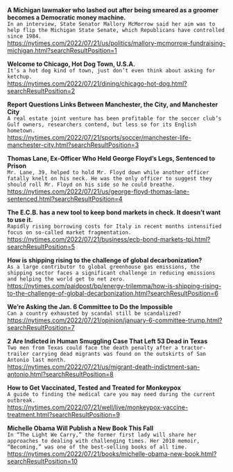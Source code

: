 **A Michigan lawmaker who lashed out after being smeared as a groomer becomes a Democratic money machine.**\
`In an interview, State Senator Mallory McMorrow said her aim was to help flip the Michigan State Senate, which Republicans have controlled since 1984.`\
https://nytimes.com/2022/07/21/us/politics/mallory-mcmorrow-fundraising-michigan.html?searchResultPosition=1

**Welcome to Chicago, Hot Dog Town, U.S.A.**\
`It’s a hot dog kind of town, just don’t even think about asking for ketchup.`\
https://nytimes.com/2022/07/21/dining/chicago-hot-dog.html?searchResultPosition=2

**Report Questions Links Between Manchester, the City, and Manchester City**\
`A real estate joint venture has been profitable for the soccer club’s Gulf owners, researchers contend, but less so for its English hometown.`\
https://nytimes.com/2022/07/21/sports/soccer/manchester-life-manchester-city.html?searchResultPosition=3

**Thomas Lane, Ex-Officer Who Held George Floyd’s Legs, Sentenced to Prison**\
`Mr. Lane, 39, helped to hold Mr. Floyd down while another officer fatally knelt on his neck. He was the only officer to suggest they should roll Mr. Floyd on his side so he could breathe.`\
https://nytimes.com/2022/07/21/us/george-floyd-thomas-lane-sentenced.html?searchResultPosition=4

**The E.C.B. has a new tool to keep bond markets in check. It doesn’t want to use it.**\
`Rapidly rising borrowing costs for Italy in recent months intensified focus on so-called market fragmentation.`\
https://nytimes.com/2022/07/21/business/ecb-bond-markets-tpi.html?searchResultPosition=5

**How is shipping rising to the challenge of global decarbonization?**\
`As a large contributor to global greenhouse gas emissions, the shipping sector faces a significant challenge in reducing emissions and helping the world get to net zero.`\
https://nytimes.com/paidpost/bp/energy-trilemma/how-is-shipping-rising-to-the-challenge-of-global-decarbonization.html?searchResultPosition=6

**We’re Asking the Jan. 6 Committee to Do the Impossible**\
`Can a country exhausted by scandal still be scandalized?`\
https://nytimes.com/2022/07/21/opinion/january-6-committee-trump.html?searchResultPosition=7

**2 Are Indicted in Human Smuggling Case That Left 53 Dead in Texas**\
`Two men from Texas could face the death penalty after a tractor-trailer carrying dead migrants was found on the outskirts of San Antonio last month.`\
https://nytimes.com/2022/07/21/us/migrant-death-indictment-san-antonio.html?searchResultPosition=8

**How to Get Vaccinated, Tested and Treated for Monkeypox**\
`A guide to finding the medical care you may need during the current outbreak.`\
https://nytimes.com/2022/07/21/well/live/monkeypox-vaccine-treatment.html?searchResultPosition=9

**Michelle Obama Will Publish a New Book This Fall**\
`In “The Light We Carry,” the former first lady will share her approaches to dealing with challenging times. Her 2018 memoir, “Becoming,” was one of the best-selling books of all time.`\
https://nytimes.com/2022/07/21/books/michelle-obama-new-book.html?searchResultPosition=10

